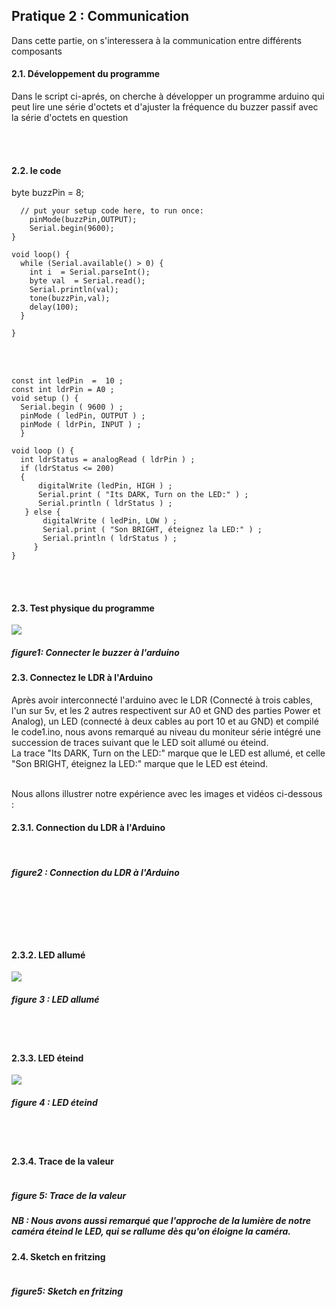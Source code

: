 <b><h2>Pratique 2 : Communication </h2></b>
<p>Dans cette partie, on s'interessera à la communication entre différents composants</p>
<h4>2.1. Développement du programme</h4>
<p>Dans le script ci-aprés, on cherche à développer un programme arduino qui peut lire une série d'octets et d'ajuster la fréquence du buzzer passif avec la série d'octets en question</p>
<br></br>
<h4>2.2. le code</h4>
byte buzzPin = 8;

```void setup() {
  // put your setup code here, to run once:
    pinMode(buzzPin,OUTPUT);
    Serial.begin(9600);
}

void loop() {
  while (Serial.available() > 0) {
    int i  = Serial.parseInt();
    byte val  = Serial.read();
    Serial.println(val);
    tone(buzzPin,val);
    delay(100);
  }

}
```
<br></br>
```
const int ledPin  =  10 ; 
const int ldrPin = A0 ;
void setup () {
  Serial.begin ( 9600 ) ;
  pinMode ( ledPin, OUTPUT ) ;
  pinMode ( ldrPin, INPUT ) ;
  } 

void loop () { 
  int ldrStatus = analogRead ( ldrPin ) ;
  if (ldrStatus <= 200) 
  {
      digitalWrite (ledPin, HIGH ) ; 
      Serial.print ( "Its DARK, Turn on the LED:" ) ;
      Serial.println ( ldrStatus ) ; 
   } else { 
       digitalWrite ( ledPin, LOW ) ;
       Serial.print ( "Son BRIGHT, éteignez la LED:" ) ;
       Serial.println ( ldrStatus ) ; 
     } 
}
```
<br/><br/>

<h4>2.3. Test physique du programme</h4>

<img src="https://github.com/institut-galilee/2020-smart-box/blob/master/lab/2/report/2/buzzerPassif.jpg"/>
 
 <h5>figure1: Connecter le buzzer à l'arduino</h5>
 
 <h4>2.3. Connectez le LDR à l'Arduino</h4>
 
 <p> Après avoir interconnecté l'arduino avec le LDR (Connecté à trois cables, l'un sur 5v, et les 2 autres respectivent sur A0 et GND des parties Power et Analog), un LED (connecté à deux cables au port 10 et au GND) et compilé le code1.ino, nous avons remarqué au niveau du moniteur série intégré une succession de traces suivant que le LED soit allumé ou éteind.<br/>
La trace "Its DARK, Turn on the LED:" marque que le LED est allumé, et celle "Son BRIGHT, éteignez la LED:" marque que le LED est éteind.</p><br/>
Nous allons illustrer notre expérience avec les images et vidéos ci-dessous : <br/>

 <h4>2.3.1. Connection du LDR à l'Arduino</h4>
<img src=""/> <br/><br/>
<h5> figure2 : Connection du LDR à l'Arduino <h5/> <br/><br/>
 <br></br>
 <h4>2.3.2. LED allumé</h4>
 <img src="https://github.com/institut-galilee/2020-smart-box/blob/master/lab/2/report/2/LED%20allum%C3%A9.jpg"/>
<h5>figure 3 : LED allumé</h5> <br/><br/>

<h4>2.3.3. LED éteind</h4>
<img src="https://github.com/institut-galilee/2020-smart-box/blob/master/lab/2/report/2/LED%20eteind.jpg"/>
<h5>figure 4 : LED éteind</h5> <br/><br/>
 
 <h4>2.3.4. Trace de la valeur</h4>
 <img src=""/>
 <h5>figure 5: Trace de la valeur<h5/>
 
 <P> NB : Nous avons aussi remarqué que l'approche de la lumière de notre caméra éteind le LED, qui se rallume dès qu'on éloigne la caméra.</P>
 
 <h4>2.4. Sketch en fritzing</h4>
 <img src=""/>
<P> <P/>
 <h5> figure5: Sketch en fritzing <h5/>

